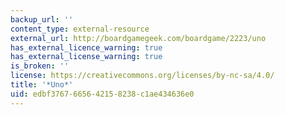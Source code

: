 ```yaml
---
backup_url: ''
content_type: external-resource
external_url: http://boardgamegeek.com/boardgame/2223/uno
has_external_licence_warning: true
has_external_license_warning: true
is_broken: ''
license: https://creativecommons.org/licenses/by-nc-sa/4.0/
title: '*Uno*'
uid: edbf3767-6656-4215-8238-c1ae434636e0
---
```

